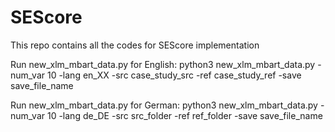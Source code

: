 # SEScore
This repo contains all the codes for SEScore implementation

Run new_xlm_mbart_data.py for English:
python3 new_xlm_mbart_data.py -num_var 10 -lang en_XX -src case_study_src -ref case_study_ref -save save_file_name

Run new_xlm_mbart_data.py for German:
python3 new_xlm_mbart_data.py -num_var 10 -lang de_DE -src src_folder -ref ref_folder -save save_file_name
